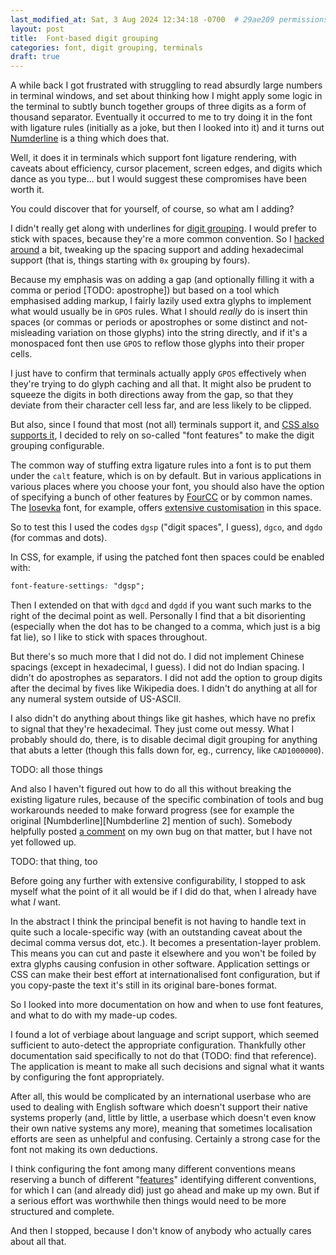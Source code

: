 ```yaml
---
last_modified_at: Sat, 3 Aug 2024 12:34:18 -0700  # 29ae209 permissions-fixes
layout: post
title:  Font-based digit grouping
categories: font, digit grouping, terminals
draft: true
---
```

A while back I got frustrated with struggling to read absurdly large numbers in
terminal windows, and set about thinking how I might apply some logic in the
terminal to subtly bunch together groups of three digits as a form of thousand
separator.  Eventually it occurred to me to try doing it in the font with
ligature rules (initially as a joke, but then I looked into it) and it turns
out [Numderline][] is a thing which does that.

Well, it does it in terminals which support font ligature rendering, with
caveats about efficiency, cursor placement, screen edges, and digits which
dance as you type... but I would suggest these compromises have been worth it.

You could discover that for yourself, of course, so what am I adding?

I didn't really get along with underlines for [digit grouping][].  I would
prefer to stick with spaces, because they're a more common convention.  So I
[hacked around][my version] a bit, tweaking up the spacing support and adding
hexadecimal support (that is, things starting with `0x` grouping by fours).

Because my emphasis was on adding a gap (and optionally filling it with
a comma or period [TODO: apostrophe]) but based on a tool which
emphasised adding markup, I fairly lazily used extra glyphs to implement
what would usually be in `GPOS` rules.  What I should _really_ do is
insert thin spaces (or commas or periods or apostrophes or some distinct
and not-misleading variation on those glyphs) into the string directly,
and if it's a monospaced font then use `GPOS` to reflow those glyphs
into their proper cells.

I just have to confirm that terminals actually apply `GPOS` effectively
when they're trying to do glyph caching and all that.  It might also be
prudent to squeeze the digits in both directions away from the gap, so
that they deviate from their character cell less far, and are less
likely to be clipped.

But also, since I found that most (not all) terminals support it, and [CSS also
supports it][CSS font features], I decided to rely on so-called "font features"
to make the digit grouping configurable.

The common way of stuffing extra ligature rules into a font is to put them
under the `calt` feature, which is on by default.  But in various applications
in various places where you choose your font, you should also have the option
of specifying a bunch of other features by [FourCC][] or by common names.
The [Iosevka][] font, for example, offers [extensive customisation][iosevka-cv]
in this space.

So to test this I used the codes `dgsp` ("digit spaces", I guess), `dgco`,
and `dgdo` (for commas and dots).

In CSS, for example, if using the patched font then spaces could be enabled
with:
```css
font-feature-settings: "dgsp";
```

Then I extended on that with `dgcd` and `dgdd` if you want such marks to the
right of the decimal point as well.  Personally I find that a bit disorienting
(especially when the dot has to be changed to a comma, which just is a big fat
lie), so I like to stick with spaces throughout.

But there's so much more that I did not do.  I did not implement Chinese
spacings (except in hexadecimal, I guess).  I did not do Indian spacing.  I
didn't do apostrophes as separators.  I did not add the option to group digits
after the decimal by fives like Wikipedia does.  I didn't do anything at all
for any numeral system outside of US-ASCII.

I also didn't do anything about things like git hashes, which have no prefix to
signal that they're hexadecimal.  They just come out messy.  What I probably
should do, there, is to disable decimal digit grouping for anything that abuts
a letter (though this falls down for, eg., currency, like `CAD1000000`).

TODO: all those things

And also I haven't figured out how to do all this without breaking the existing
ligature rules, because of the specific combination of tools and bug
workarounds needed to make forward progress (see for example the original
[Numbderline][Numbderline 2] mention of such).  Somebody helpfully posted [a
comment](https://github.com/sh1boot/numderline/issues/2#issuecomment-1781467431)
on my own bug on that matter, but I have not yet followed up.

TODO: that thing, too

Before going any further with extensive configurability, I stopped to ask
myself what the point of it all would be if I did do that, when I already have
what _I_ want.

In the abstract I think the principal benefit is not having to handle text in
quite such a locale-specific way (with an outstanding caveat about the decimal
comma versus dot, etc.).  It becomes a presentation-layer problem.  This means
you can cut and paste it elsewhere and you won't be foiled by extra glyphs
causing confusion in other software.  Application settings or CSS can make
their best effort at internationalised font configuration, but if you
copy-paste the text it's still in its original bare-bones format.

So I looked into more documentation on how and when to use font features, and
what to do with my made-up codes.

I found a lot of verbiage about language and script support, which seemed
sufficient to auto-detect the appropriate configuration.  Thankfully other
documentation said specifically to not do that (TODO: find that reference).
The application is meant to make all such decisions and signal what it wants by
configuring the font appropriately.

After all, this would be complicated by an international userbase who are used
to dealing with English software which doesn't support their native systems
properly (and, little by little, a userbase which doesn't even know their own
native systems any more), meaning that sometimes localisation efforts are seen
as unhelpful and confusing.  Certainly a strong case for the font not making
its own deductions.

I think configuring the font among many different conventions means reserving a
bunch of different "[features][OpenType features]" identifying different
conventions, for which I can (and already did) just go ahead and make up my
own.  But if a serious effort was worthwhile then things would need to be more
structured and complete.

And then I stopped, because I don't know of anybody who actually cares about
all that.

[my version]: <https://github.com/sh1boot/numderline/>
[Numderline]: <https://thume.ca/2019/11/02/numderline-grouping-digits-using-opentype-shaping/>
[Numderline 2]: <https://blog.janestreet.com/commas-in-big-numbers-everywhere/>
[Iosevka]: <https://typeof.net/Iosevka/>
[iosevka-cv]: <https://github.com/be5invis/Iosevka/blob/main/doc/character-variants.md>

[CSS font features]: <https://developer.mozilla.org/en-US/docs/Web/CSS/font-feature-settings>
[FourCC]: <https://en.wikipedia.org/wiki/FourCC>
[digit grouping]: <https://en.wikipedia.org/wiki/Decimal_separator#Digit_grouping>
[decimal separators]: <https://en.wikipedia.org/wiki/Decimal_separator#Other_numeral_systems>

[OpenType features]: <https://learn.microsoft.com/en-us/typography/opentype/spec/featurelist>
[enabling stylistic-sets]: <https://github.com/tonsky/FiraCode/wiki/How-to-enable-stylistic-sets>
